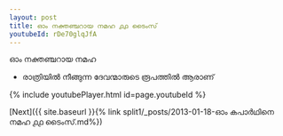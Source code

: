 ```yaml
---
layout: post
title: ഓം നക്തഞ്ചറായ നമഹ ൧൧ ടൈംസ്
youtubeId: rDe70glqJfA
---
```

 
 
 ഓം നക്തഞ്ചറായ നമഹ 
 
 -  രാത്രിയിൽ നീങ്ങുന്ന ദേവന്മാരുടെ രൂപത്തിൽ ആരാണ് 
 
  
 
  
 
 
 
 
 
 


{% include youtubePlayer.html id=page.youtubeId %}
 
[Next]({{ site.baseurl }}{% link  split1/_posts/2013-01-18-ഓം കപാർഥിനെ നമഹ ൧൧ ടൈംസ്.md%})
 
